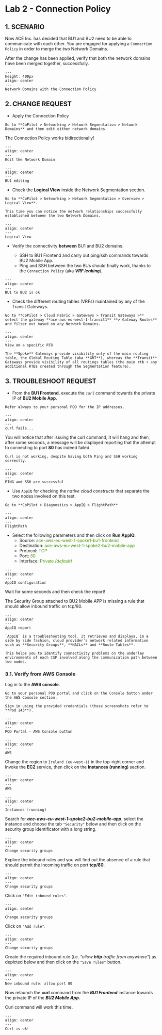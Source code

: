 # Lab 2 - Connection Policy

## 1. SCENARIO

Now ACE Inc. has decided that BU1 and BU2 need to be able to communicate with each other. You are engaged for applying a `Connection Policy` in order to merge the two Network Domains.

After the change has been applied, verify that both the network domains have been merged together, successfully.

```{figure} images/lab2-topology.png
---
height: 400px
align: center
---
Network Domains with the Connection Policy
```

## 2. CHANGE REQUEST

* Apply the Connection Policy

```{tip}
Go to **CoPilot > Networking > Network Segmentation > Network Domains** and then edit either network domains.
```

The Connection Policy works bidirectionally!

```{figure} images/lab2-editnd.png
---
align: center
---
Edit the Network Domain
```

```{figure} images/lab2-bu2nd.png
---
align: center
---
BU1 editing
```

- Check the **Logical View** inside the Network Segmentation section.

```{tip}
Go to **CoPilot > Networking > Network Segmentation > Overview > Logical View**. 

This time you can notice the network relationships successfully established between the two Network Domains.
```

```{figure} images/lab2-logicalview.png
---
align: center
---
Logical View
```

- Verify the connectivity **between** BU1 and BU2 domains.

  - SSH to BU1 Frontend and carry out ping/ssh commands towards BU2 Mobile App.
  - Ping and SSH between the two BUs should finally work, thanks to the `Connection Policy` (aka **_VRF leaking_**).

```{figure} images/lab2-pingbu2.png
---
align: center
---
BU1 to BU2 is ok
```

- Check the different routing tables (VRFs) maintained by any of the Transit Gateways.

```{tip}
Go to **CoPilot > Cloud Fabric > Gateways > Transit Gateways >** select the gateway **ace-aws-eu-west-1-transit1** **> Gateway Routes** and filter out based on any Network Domains.
```

```{figure} images/lab2-bu1andbu2.png
---
align: center
---
View on a specific RTB
```

```{important}
The **Spoke** Gateways provide visibility only of the main routing table, the Global Routing Table (aka **GRT**), whereas the **Transit** Gateways provide visibility of all routings tables (the main rtb + any additional RTBs created through the Segmentation feature).
```

## 3. TROUBLESHOOT REQUEST

* From the **BU1 Frontend**, execute the *`curl`* command towards the private IP of **BU2 Mobile App**.
  
```{important}
Refer always to your personal POD for the IP addresses. 
```

```{figure} images/lab2-curl.png
---
align: center
---
curl fails...
```

You will notice that after issuing the curl command, it will hang and then, after some seconds, a message will be displayed reporting that the attempt to connecting to port **80** has indeed failed.

```{important}
Curl is not working, despite having both Ping and SSH working correctly.
```

```{figure} images/lab2-curl2.png
---
align: center
---
PING and SSH are successful
```

* Use `AppIQ` for checking the *native cloud constructs* that separate the two nodes involved on this test.

```{tip}
Go to **CoPilot > Diagnostics > AppIQ > FlightPath**
```

```{figure} images/lab2-curl3.png
---
align: center
---
FlightPath
```

* Select the following parameters and then click on **Run AppIQ**.
  - Source: <span style='color:#479608'>ace-aws-eu-west-1-spoke1-bu1-frontend</span>
  - Destination: <span style='color:#479608'>ace-aws-eu-west-1-spoke2-bu2-mobile-app</span>
  - Protocol: <span style='color:#479608'>TCP</span>
  - Port: <span style='color:#479608'>80</span>
  - Interface: <span style='color:#479608'>Private *(default)*</span>

```{figure} images/lab2-curl4.png
---
align: center
---
AppIQ configuration
```

Wait for some seconds and then check the report!

The Security Group attached to BU2 Mobile APP is missing a rule that should allow inbound traffic on tcp/80.

```{figure} images/lab2-curl5.png
---
align: center
---
AppIQ report
```

```{note}
`AppIQ` is a troubleshooting tool. It retrieves and displays, in a side by side fashion, cloud provider’s network related information such as **Security Groups**, **NACLs** and **Route Tables**. 

This helps you to identify connectivity problems on the underlay environments of each CSP involved along the communication path between two nodes.
```

### 3.1. Verify from AWS Console

Log in to the **AWS console**.

```{important}
Go to your personal POD portal and click on the Console button under the AWS Console section.

Sign in using the provided credentials (these screenshots refer to **Pod 143**).
```

```{figure} images/lab2-console.png
---
align: center
---
POD Portal - AWS Console button
```

```{figure} images/lab2-aws.png
---
align: center
---
AWS 
```

Change the region to `Ireland (eu-west-1)` in the top-right corner and invoke the **EC2** service, then click on the **Instances (running)** section.

```{figure} images/lab2-euwest.png
---
align: center
---
AWS 
```

```{figure} images/lab2-instance.png
---
align: center
---
Instances (running)
```

Search for **_ace-aws-eu-west-1-spoke2-bu2-mobile-app_**, select the instance and choose the tab `"Security"` below and then click on the security group identificator with a long string.

```{figure} images/lab2-sg.png
---
align: center
---
Change security groups
```

Explore the inbound rules and you will find out the absence of a rule that should permit the incoming traffic on port **tcp/80**.

```{figure} images/lab2-sg2.png
---
align: center
---
Change security groups
```

Click on `"Edit inbound rules"`.

```{figure} images/lab2-sg3.png
---
align: center
---
Change security groups
```

Click on `"Add rule"`.

```{figure} images/lab2-sg4.png
---
align: center
---
Change security groups
```

Create the required inbound rule (i.e. _"allow **http** traffic from anywhere"_) as depicted below and then click on the `"Save rules"` button.

```{figure} images/lab2-sg5.png
---
align: center
---
New inbound rule: allow port 80
```

Now relaunch the **curl** command from the **_BU1 Frontend_** instance towards the private IP of the **_BU2 Mobile App_**.

Curl command will work this time.
```{figure} images/lab2-last.png
---
align: center
---
Curl is ok!
```
